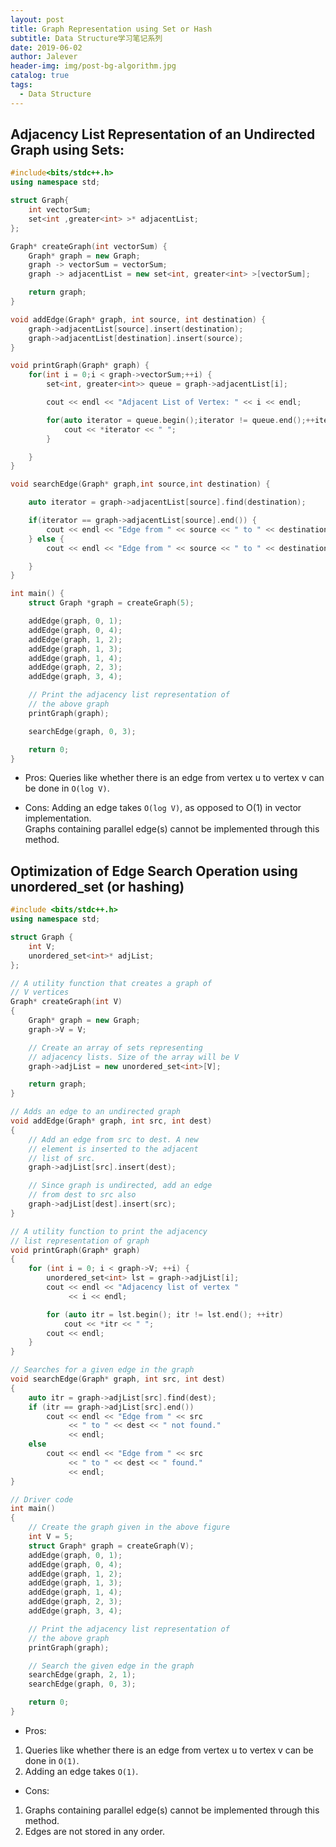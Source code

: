 ```yaml
---
layout: post
title: Graph Representation using Set or Hash
subtitle: Data Structure学习笔记系列
date: 2019-06-02
author: Jalever
header-img: img/post-bg-algorithm.jpg
catalog: true
tags:
  - Data Structure
---
```


## Adjacency List Representation of an Undirected Graph using Sets:
```cpp
#include<bits/stdc++.h>
using namespace std;

struct Graph{
    int vectorSum;
    set<int ,greater<int> >* adjacentList;
};

Graph* createGraph(int vectorSum) {
    Graph* graph = new Graph;
    graph -> vectorSum = vectorSum;
    graph -> adjacentList = new set<int, greater<int> >[vectorSum];

    return graph;
}

void addEdge(Graph* graph, int source, int destination) {
    graph->adjacentList[source].insert(destination);
    graph->adjacentList[destination].insert(source);
}

void printGraph(Graph* graph) {
    for(int i = 0;i < graph->vectorSum;++i) {
        set<int, greater<int>> queue = graph->adjacentList[i];

        cout << endl << "Adjacent List of Vertex: " << i << endl;

        for(auto iterator = queue.begin();iterator != queue.end();++iterator) {
            cout << *iterator << " ";
        }

    }
}

void searchEdge(Graph* graph,int source,int destination) {

    auto iterator = graph->adjacentList[source].find(destination);

    if(iterator == graph->adjacentList[source].end()) {
        cout << endl << "Edge from " << source << " to " << destination << " not found";
    } else {
        cout << endl << "Edge from " << source << " to " << destination << " were found";

    }
}

int main() {
    struct Graph *graph = createGraph(5);

    addEdge(graph, 0, 1);
    addEdge(graph, 0, 4);
    addEdge(graph, 1, 2);
    addEdge(graph, 1, 3);
    addEdge(graph, 1, 4);
    addEdge(graph, 2, 3);
    addEdge(graph, 3, 4);

    // Print the adjacency list representation of
    // the above graph
    printGraph(graph);

    searchEdge(graph, 0, 3);

    return 0;
}
```
- Pros:
Queries like whether there is an edge from vertex u to vertex v can be done in `O(log V)`.

- Cons:
Adding an edge takes `O(log V)`, as opposed to O(1) in vector implementation.<br/>
Graphs containing parallel edge(s) cannot be implemented through this method.


## Optimization of Edge Search Operation using unordered_set (or hashing)
```cpp
#include <bits/stdc++.h>
using namespace std;

struct Graph {
    int V;
    unordered_set<int>* adjList;
};

// A utility function that creates a graph of  
// V vertices
Graph* createGraph(int V)
{
    Graph* graph = new Graph;
    graph->V = V;

    // Create an array of sets representing
    // adjacency lists. Size of the array will be V
    graph->adjList = new unordered_set<int>[V];

    return graph;
}

// Adds an edge to an undirected graph
void addEdge(Graph* graph, int src, int dest)
{
    // Add an edge from src to dest. A new
    // element is inserted to the adjacent
    // list of src.
    graph->adjList[src].insert(dest);

    // Since graph is undirected, add an edge
    // from dest to src also
    graph->adjList[dest].insert(src);
}

// A utility function to print the adjacency
// list representation of graph
void printGraph(Graph* graph)
{
    for (int i = 0; i < graph->V; ++i) {
        unordered_set<int> lst = graph->adjList[i];
        cout << endl << "Adjacency list of vertex "
             << i << endl;

        for (auto itr = lst.begin(); itr != lst.end(); ++itr)
            cout << *itr << " ";
        cout << endl;
    }
}

// Searches for a given edge in the graph
void searchEdge(Graph* graph, int src, int dest)
{
    auto itr = graph->adjList[src].find(dest);
    if (itr == graph->adjList[src].end())
        cout << endl << "Edge from " << src
             << " to " << dest << " not found."
             << endl;
    else
        cout << endl << "Edge from " << src
             << " to " << dest << " found."
             << endl;
}

// Driver code
int main()
{
    // Create the graph given in the above figure
    int V = 5;
    struct Graph* graph = createGraph(V);
    addEdge(graph, 0, 1);
    addEdge(graph, 0, 4);
    addEdge(graph, 1, 2);
    addEdge(graph, 1, 3);
    addEdge(graph, 1, 4);
    addEdge(graph, 2, 3);
    addEdge(graph, 3, 4);

    // Print the adjacency list representation of
    // the above graph
    printGraph(graph);

    // Search the given edge in the graph
    searchEdge(graph, 2, 1);
    searchEdge(graph, 0, 3);

    return 0;
}
```

- Pros:
1. Queries like whether there is an edge from vertex u to vertex v can be done in `O(1)`.
2. Adding an edge takes `O(1)`.

- Cons:
1. Graphs containing parallel edge(s) cannot be implemented through this method.
2. Edges are not stored in any order.
